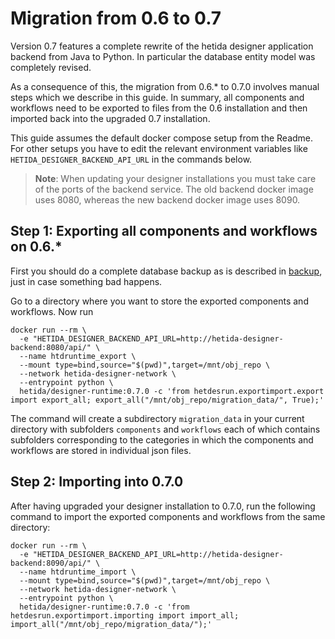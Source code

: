 # Migration from 0.6 to 0.7

Version 0.7 features a complete rewrite of the hetida designer application backend from Java to Python. In particular the database entity model was completely revised.

As a consequence of this, the migration from 0.6.* to 0.7.0 involves manual steps which we describe in this guide. In summary, all components and workflows need to be exported to files from the 0.6 installation and then imported back into the upgraded 0.7 installation.

This guide assumes the default docker compose setup from the Readme. For other setups you have to edit the relevant environment variables like `HETIDA_DESIGNER_BACKEND_API_URL` in the commands below.

> **Note**: When updating your designer installations you must take care of the ports of the backend service. The old backend docker image uses 8080, whereas the new backend docker image uses 8090.

## Step 1: Exporting all components and workflows on 0.6.*

First you should do a complete database backup as is described in [backup](./backup.md), just in case something bad happens.

Go to a directory where you want to store the exported components and workflows.
Now run 

```shell
docker run --rm \
  -e "HETIDA_DESIGNER_BACKEND_API_URL=http://hetida-designer-backend:8080/api/" \
  --name htdruntime_export \
  --mount type=bind,source="$(pwd)",target=/mnt/obj_repo \
  --network hetida-designer-network \
  --entrypoint python \
  hetida/designer-runtime:0.7.0 -c 'from hetdesrun.exportimport.export import export_all; export_all("/mnt/obj_repo/migration_data/", True);'
```

The command will create a subdirectory `migration_data` in your current directory with subfolders `components` and `workflows` each of which contains subfolders corresponding to the categories in which the components and workflows are stored in individual json files.

## Step 2: Importing into 0.7.0

After having upgraded your designer installation to 0.7.0, run the following command to import the exported components and workflows from the same directory:

```shell
docker run --rm \
  -e "HETIDA_DESIGNER_BACKEND_API_URL=http://hetida-designer-backend:8090/api/" \
  --name htdruntime_import \
  --mount type=bind,source="$(pwd)",target=/mnt/obj_repo \
  --network hetida-designer-network \
  --entrypoint python \
  hetida/designer-runtime:0.7.0 -c 'from hetdesrun.exportimport.importing import import_all; import_all("/mnt/obj_repo/migration_data/");'
```


